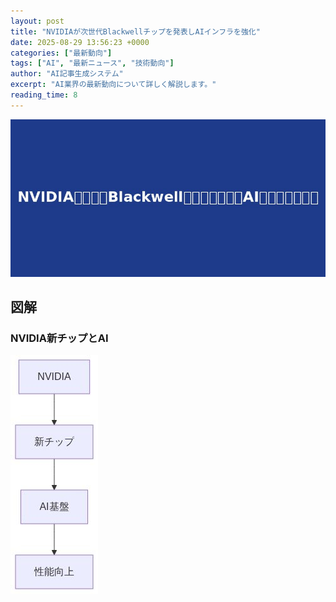 ```yaml
---
layout: post
title: "NVIDIAが次世代Blackwellチップを発表しAIインフラを強化"
date: 2025-08-29 13:56:23 +0000
categories: ["最新動向"]
tags: ["AI", "最新ニュース", "技術動向"]
author: "AI記事生成システム"
excerpt: "AI業界の最新動向について詳しく解説します。"
reading_time: 8
---
```




![NVIDIAが次世代Blackwellチップを発表しAIインフラを強化](/assets/images/posts/2025-08-29-4-nvidiablackwellai-title.jpg)

## 図解

### NVIDIA新チップとAI

![NVIDIA新チップとAI](/assets/images/posts/2025-08-29-4-nvidiablackwellai-mermaid-1.jpg)

